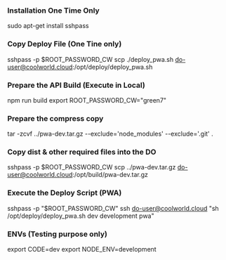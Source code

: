 ### Installation One Time Only
sudo apt-get install sshpass

### Copy Deploy File (One Tine only)
sshpass -p $ROOT_PASSWORD_CW scp ./deploy_pwa.sh do-user@coolworld.cloud:/opt/deploy/deploy_pwa.sh

### Prepare the API Build (Execute in Local)
npm run build
export ROOT_PASSWORD_CW="green7"

### Prepare the compress copy
tar -zcvf ../pwa-dev.tar.gz --exclude='node_modules' --exclude='.git' .

### Copy dist & other required files into the DO
sshpass -p $ROOT_PASSWORD_CW scp ../pwa-dev.tar.gz do-user@coolworld.cloud:/opt/build/pwa-dev.tar.gz

### Execute the Deploy Script (PWA)
sshpass -p "$ROOT_PASSWORD_CW" ssh do-user@coolworld.cloud "sh /opt/deploy/deploy_pwa.sh dev development pwa"

### ENVs (Testing purpose only)
export CODE=dev
export NODE_ENV=development